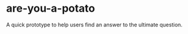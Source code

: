 are-you-a-potato
================

A quick prototype to help users find an answer to the ultimate question.
